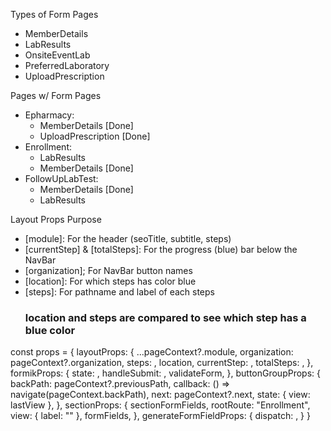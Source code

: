 Types of Form Pages
  - MemberDetails
  - LabResults
  - OnsiteEventLab
  - PreferredLaboratory
  - UploadPrescription

Pages w/ Form Pages
  - Epharmacy:
    - MemberDetails [Done]
    - UploadPrescription [Done]
  - Enrollment:
    - LabResults
    - MemberDetails [Done]
  - FollowUpLabTest:
    - MemberDetails [Done]
    - LabResults

Layout Props Purpose
  - [module]: For the header (seoTitle, subtitle, steps)
  - [currentStep] & [totalSteps]: For the progress (blue) bar below the NavBar
  - [organization]; For NavBar button names
  - [location]: For which steps has color blue
  - [steps]: For pathname and label of each steps
    ### location and steps are compared to see which step has a blue color 


const props = {
  layoutProps: {
    ...pageContext?.module,
    organization: pageContext?.organization,
    steps: ,
    location,
    currentStep: ,
    totalSteps: ,
  },
  formikProps: {
    state: ,
    handleSubmit: ,
    validateForm,
  },
  buttonGroupProps: {
    backPath: pageContext?.previousPath,
    callback: () => navigate(pageContext.backPath),
    next: pageContext?.next,
    state: { view: lastView },
  },
  sectionProps: {
    sectionFormFields,
    rootRoute: "Enrollment",
    view: { label: "" },
    formFields,
  },
  generateFormFieldProps: {
    dispatch: ,
  }
}